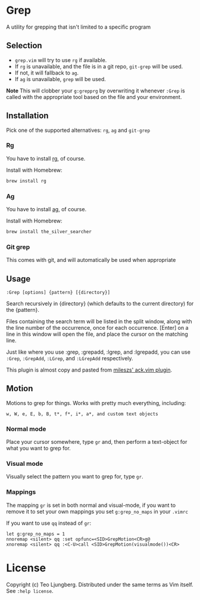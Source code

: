 # Grep

A utility for grepping that isn't limited to a specific program

## Selection
- `grep.vim` will try to use `rg` if available.
- If `rg` is unavailable, and the file is in a git repo, `git-grep` will be used.
- If not, it will fallback to `ag`.
- If `ag` is unavailable, `grep` will be used.

**Note** This will clobber your `g:grepprg` by overwriting it whenever `:Grep` is
called with the appropriate tool based on the file and your environment.

## Installation
Pick one of the supported alternatives: `rg`, `ag` and `git-grep`

### Rg
You have to install [rg](https://github.com/BurntSushi/ripgrep), of
course.

Install with Homebrew:

```bash
brew install rg
```

### Ag
You have to install [ag](https://github.com/ggreer/the_silver_searcher), of
course.

Install with Homebrew:

```bash
brew install the_silver_searcher
```

### Git grep
This comes with git, and will automatically be used when appropriate

## Usage
`:Grep [options] {pattern} [{directory}]`

Search recursively in {directory} (which defaults to the current directory) for
the {pattern}.

Files containing the search term will be listed in the split window, along with
the line number of the occurrence, once for each occurrence.  [Enter] on a line
in this window will open the file, and place the cursor on the matching line.

Just like where you use :grep, :grepadd, :lgrep, and :lgrepadd, you can use
`:Grep`, `:GrepAdd`, `:LGrep`, and `:LGrepAdd` respectively.

This plugin is almost copy and pasted from [mileszs' ack.vim
plugin](https://github.com/mileszs/ack.vim).

## Motion
Motions to grep for things. Works with pretty much everything, including:

```
w, W, e, E, b, B, t*, f*, i*, a*, and custom text objects
```

### Normal mode
Place your cursor somewhere, type `gr` and, then perform a text-object for what
you want to grep for.

### Visual mode
Visually select the pattern you want to grep for, type `gr`.

### Mappings
The mapping `gr` is set in both normal and visual-mode, if you want to remove it
to set your own mappings you set `g:grep_no_maps` in your `.vimrc`

If you want to use `qq` instead of `gr`:

```viml
let g:grep_no_maps = 1
nnoremap <silent> qq :set opfunc=<SID>GrepMotion<CR>g@
xnoremap <silent> qq :<C-U>call <SID>GrepMotion(visualmode())<CR>
```

# License

Copyright (c) Teo Ljungberg. Distributed under the same terms as Vim itself. See
`:help license`.
